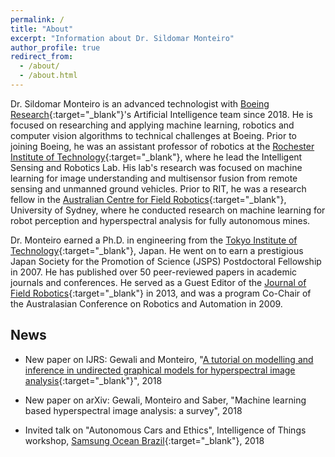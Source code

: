 ```yaml
---
permalink: /
title: "About"
excerpt: "Information about Dr. Sildomar Monteiro"
author_profile: true
redirect_from: 
  - /about/
  - /about.html
---
```


Dr. Sildomar Monteiro is an advanced technologist with [Boeing Research](http://www.boeing.com/innovation/){:target="_blank"}'s Artificial Intelligence team since 2018. He is focused on researching and applying machine learning, robotics and computer vision algorithms to technical challenges at Boeing. Prior to joining Boeing, he was an assistant professor of robotics at the [Rochester Institute of Technology](https://www.rit.edu/kgcoe/electrical/){:target="_blank"}, where he lead the Intelligent Sensing and Robotics Lab. His lab's research was focused on machine learning for image understanding and multisensor fusion from remote sensing and unmanned ground vehicles. Prior to RIT, he was a research fellow in the [Australian Centre for Field Robotics](https://sydney.edu.au/engineering/our-research/robotics-and-intelligent-systems/australian-centre-for-field-robotics.html){:target="_blank"}, University of Sydney, where he conducted research on machine learning for robot perception and hyperspectral analysis for fully autonomous mines.

Dr. Monteiro earned a Ph.D. in engineering from the [Tokyo Institute of Technology](https://www.titech.ac.jp/english/){:target="_blank"}, Japan. He went on to earn a prestigious Japan Society for the Promotion of Science (JSPS) Postdoctoral Fellowship in 2007. He has published over 50 peer-reviewed papers in academic journals and conferences. He served as a Guest Editor of the [Journal of Field Robotics](https://onlinelibrary.wiley.com/journal/15564967){:target="_blank"} in 2013, and was a program Co-Chair of the Australasian Conference on Robotics and Automation in 2009. 

## News

* New paper on IJRS: Gewali and Monteiro, "[A tutorial on modelling and inference in undirected graphical models for hyperspectral image analysis](https://www.tandfonline.com/doi/abs/10.1080/01431161.2018.1465614){:target="_blank"}", 2018

* New paper on arXiv: Gewali, Monteiro and Saber, "Machine learning based hyperspectral image analysis: a survey", 2018

* Invited talk on "Autonomous Cars and Ethics", Intelligence of Things workshop, [Samsung Ocean Brazil](http://oceanbrasil.com/){:target="_blank"}, 2018
